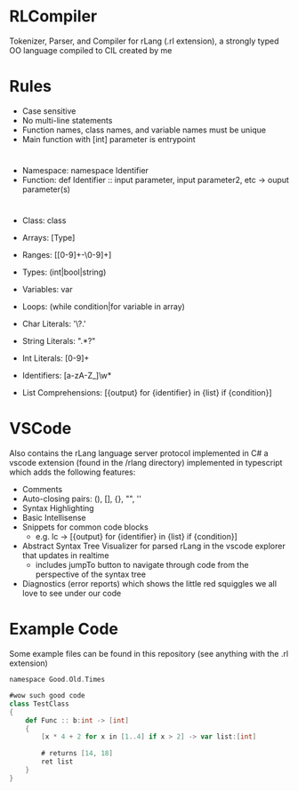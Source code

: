 # RLCompiler
Tokenizer, Parser, and Compiler for rLang (.rl extension), a strongly typed OO language compiled to CIL created by me

# Rules
 
* Case sensitive
* No multi-line statements
* Function names, class names, and variable names must be unique
* Main function with [int] parameter is entrypoint

#
* Namespace: namespace Identifier
* Function: def Identifier :: input parameter, input parameter2, etc -> ouput parameter(s)

#
* Class: class
* Arrays: \[Type\]
* Ranges: \[\[0-9]+\-\0-9]+\]
* Types: (int|bool|string)
* Variables: var
* Loops: (while condition|for variable in array)
* Char Literals: '\\?.'
* String Literals: \".*?\"
* Int Literals: \[0-9]+
* Identifiers: \[a-zA-Z_]\w*

* List Comprehensions: \[{output} for {identifier} in {list} if {condition}]

# VSCode

Also contains the rLang language server protocol implemented in C# a vscode extension (found in the /rlang directory) implemented in typescript which adds the following features:

 * Comments
 * Auto-closing pairs: (), [], {}, "", ''
 * Syntax Highlighting
 * Basic Intellisense
 * Snippets for common code blocks
     * e.g. lc -> \[{output} for {identifier} in {list} if {condition}]
 * Abstract Syntax Tree Visualizer for parsed rLang in the vscode explorer that updates in realtime
     * includes jumpTo button to navigate through code from the perspective of the syntax tree
 * Diagnostics (error reports) which shows the little red squiggles we all love to see under our code


# Example Code

Some example files can be found in this repository (see anything with the .rl extension)

```scala
namespace Good.Old.Times

#wow such good code
class TestClass
{
    def Func :: b:int -> [int]
    {
        [x * 4 + 2 for x in [1..4] if x > 2] -> var list:[int]
        
        # returns [14, 18]
        ret list
    }
}
```
